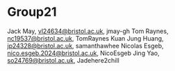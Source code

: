 # Group21

Jack May, vl24634@bristol.ac.uk, jmay-gh
Tom Raynes, nc19537@bristol.ac.uk, TomRaynes
Kuan Jung Huang, jp24328@bristol.ac.uk, samanthawhee
Nicolas Esgeb, nico.esgeb.2024@bristol.ac.uk, NicoEsgeb
Jing Yao, so24769@bristol.ac.uk, Jadehere2chill